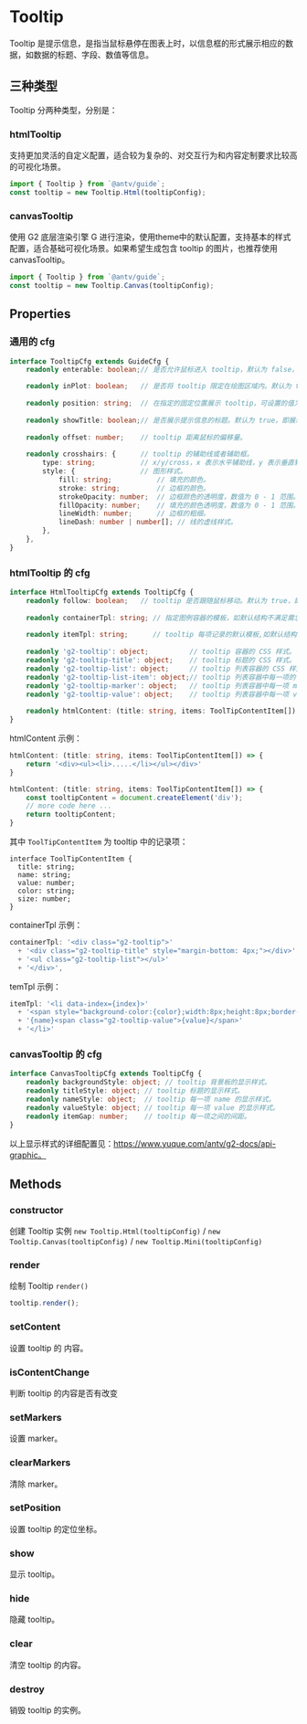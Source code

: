 # Tooltip

Tooltip 是提示信息，是指当鼠标悬停在图表上时，以信息框的形式展示相应的数据，如数据的标题、字段、数值等信息。


## 三种类型

Tooltip 分两种类型，分别是：

### htmlTooltip

支持更加灵活的自定义配置，适合较为复杂的、对交互行为和内容定制要求比较高的可视化场景。

```ts
import { Tooltip } from `@antv/guide`;
const tooltip = new Tooltip.Html(tooltipConfig);
```

### canvasTooltip 

使用 G2 底层渲染引擎 G 进行渲染，使用theme中的默认配置，支持基本的样式配置，适合基础可视化场景。如果希望生成包含 tooltip 的图片，也推荐使用 canvasTooltip。

```ts
import { Tooltip } from `@antv/guide`;
const tooltip = new Tooltip.Canvas(tooltipConfig);
```

## Properties

### 通用的 cfg

```ts
interface TooltipCfg extends GuideCfg {
    readonly enterable: boolean;// 是否允许鼠标进入 tooltip，默认为 false，即不允许进入。

    readonly inPlot: boolean;   // 是否将 tooltip 限定在绘图区域内。默认为 true，即限定在绘图区域内。
    
    readonly position: string;  // 在指定的固定位置展示 tooltip，可设置的值为：left、right、top、bottom。
    
    readonly showTitle: boolean;// 是否展示提示信息的标题。默认为 true，即展示，通过设置为 false 来隐藏标题。
        
    readonly offset: number;    // tooltip 距离鼠标的偏移量。
        
    readonly crosshairs: {      // tooltip 的辅助线或者辅助框。
        type: string;           // x/y/cross，x 表示水平辅助线，y 表示垂直辅助线，cross 表示十字辅助线。
        style: {                // 图形样式。
            fill: string;           // 填充的颜色。
            stroke: string;         // 边框的颜色。
            strokeOpacity: number;  // 边框颜色的透明度，数值为 0 - 1 范围。
            fillOpacity: number;    // 填充的颜色透明度，数值为 0 - 1 范围。
            lineWidth: number;      // 边框的粗细。
            lineDash: number | number[]; // 线的虚线样式。
        },          
    },  
}
```

### htmlTooltip 的 cfg

```ts
interface HtmlTooltipCfg extends TooltipCfg {    
    readonly follow: boolean;   // tooltip 是否跟随鼠标移动。默认为 true，即跟随。
    
    readonly containerTpl: string; // 指定图例容器的模板，如默认结构不满足需求，可以自定义该模板，但是自定义模板时必须包含各个 dom 节点的 class，样式可以自定义。
    
    readonly itemTpl: string;      // tooltip 每项记录的默认模板,如默认结构不满足需求，可以自定义该模板，但是自定义模板时必须包含各个 dom 节点的 class，样式可以自定义。
   
    readonly 'g2-tooltip': object;          // tooltip 容器的 CSS 样式。
    readonly 'g2-tooltip-title': object;    // tooltip 标题的 CSS 样式。
    readonly 'g2-tooltip-list': object;     // tooltip 列表容器的 CSS 样式。
    readonly 'g2-tooltip-list-item': object;// tooltip 列表容器中每一项的 CSS 样式。
    readonly 'g2-tooltip-marker': object;   // tooltip 列表容器中每一项 marker 的 CSS 样式。
    readonly 'g2-tooltip-value': object;    // tooltip 列表容器中每一项 value 的 CSS 样式。
    
    readonly htmlContent: (title: string, items: ToolTipContentItem[]) => string | HTMLElement // 返回 html string 或 html element
}
```

htmlContent 示例：

```ts
htmlContent: (title: string, items: ToolTipContentItem[]) => {
    return '<div><ul><li>.....</li></ul></div>'
}
```

```ts
htmlContent: (title: string, items: ToolTipContentItem[]) => {
    const tooltipContent = document.createElement('div');
    // more code here ...
    return tooltipContent;
}
```

其中 `ToolTipContentItem` 为 tooltip 中的记录项：

```
interface ToolTipContentItem {
  title: string;
  name: string;
  value: number;
  color: string;
  size: number;  
}
```

containerTpl 示例：
```javascript
containerTpl: '<div class="g2-tooltip">'
  + '<div class="g2-tooltip-title" style="margin-bottom: 4px;"></div>'
  + '<ul class="g2-tooltip-list"></ul>'
  + '</div>',
```

temTpl 示例：
```javascript
itemTpl: '<li data-index={index}>'
  + '<span style="background-color:{color};width:8px;height:8px;border-radius:50%;display:inline-block;margin-right:8px;"></span>'
  + '{name}<span class="g2-tooltip-value">{value}</span>'
  + '</li>'
```


### canvasTooltip 的 cfg
```ts
interface CanvasTooltipCfg extends TooltipCfg {
    readonly backgroundStyle: object; // tooltip 背景板的显示样式。
    readonly titleStyle: object; // tooltip 标题的显示样式。
    readonly nameStyle: object;  // tooltip 每一项 name 的显示样式。
    readonly valueStyle: object; // tooltip 每一项 value 的显示样式。
    readonly itemGap: number;    // tooltip 每一项之间的间距。
}
``` 

以上显示样式的详细配置见：https://www.yuque.com/antv/g2-docs/api-graphic。

## Methods

### constructor

创建 Tooltip 实例 `new Tooltip.Html(tooltipConfig)` / `new Tooltip.Canvas(tooltipConfig)` / `new Tooltip.Mini(tooltipConfig)`

### render

绘制 Tooltip `render()`

```ts
tooltip.render();
```

### setContent

设置 tooltip 的 内容。

### isContentChange

判断 tooltip 的内容是否有改变

### setMarkers

设置 marker。

### clearMarkers

清除 marker。

### setPosition

设置 tooltip 的定位坐标。

### show

显示 tooltip。

### hide

隐藏 tooltip。

### clear

清空 tooltip 的内容。

### destroy

销毁 tooltip 的实例。
